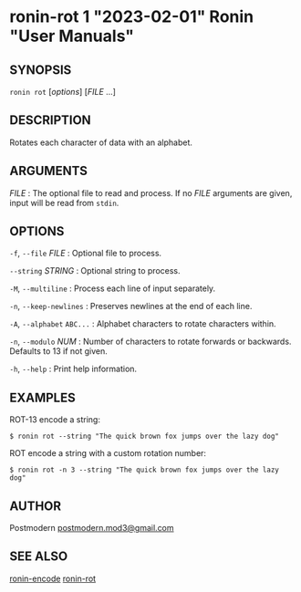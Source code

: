 # ronin-rot 1 "2023-02-01" Ronin "User Manuals"

## SYNOPSIS

`ronin rot` [*options*] [*FILE* ...]

## DESCRIPTION

Rotates each character of data with an alphabet.

## ARGUMENTS

*FILE*
: The optional file to read and process. If no *FILE* arguments are given,
  input will be read from `stdin`.

## OPTIONS

`-f`, `--file` *FILE*
: Optional file to process.

`--string` *STRING*
: Optional string to process.

`-M`, `--multiline`
: Process each line of input separately.

`-n`, `--keep-newlines`
: Preserves newlines at the end of each line.

`-A`, `--alphabet` `ABC...`
: Alphabet characters to rotate characters within.

`-n`, `--modulo` *NUM*
: Number of characters to rotate forwards or backwards. Defaults to 13 if not
  given.

`-h`, `--help`
: Print help information.

## EXAMPLES

ROT-13 encode a string:

    $ ronin rot --string "The quick brown fox jumps over the lazy dog"

ROT encode a string with a custom rotation number:

    $ ronin rot -n 3 --string "The quick brown fox jumps over the lazy dog"

## AUTHOR

Postmodern <postmodern.mod3@gmail.com>

## SEE ALSO

[ronin-encode](ronin-encode.1.md) [ronin-rot](ronin-rot.1.md)
